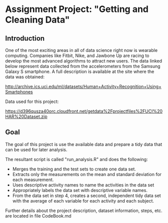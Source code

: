 Assignment Project: **"Getting and Cleaning Data"** 
=========

## Introduction
One of the most exciting areas in all of data science right now is wearable computing. Companies like Fitbit, Nike, and Jawbone Up are racing to develop the most advanced algorithms to attract new users. The data linked below represent data collected from the accelerometers from the Samsung Galaxy S smartphone. A full description is available at the site where the data was obtained:

http://archive.ics.uci.edu/ml/datasets/Human+Activity+Recognition+Using+Smartphones

Data used for this project:

https://d396qusza40orc.cloudfront.net/getdata%2Fprojectfiles%2FUCI%20HAR%20Dataset.zip


## Goal
The goal of this project is use the available data and prepare a tidy data that can be used for later analysis.

The resultant script is called "run_analysis.R" and does the following:

- Merges the training and the test sets to create one data set.
- Extracts only the measurements on the mean and standard deviation for each measurement.
- Uses descriptive activity names to name the activities in the data set
- Appropriately labels the data set with descriptive variable names.
- From the data set in step 4, creates a second, independent tidy data set with the average of each variable for each activity and each subject.

Further details about the project description, dataset information, steps, etc. are located in file CodeBook.md